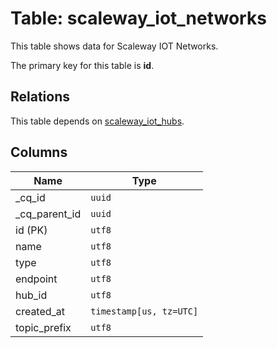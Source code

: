 # Table: scaleway_iot_networks

This table shows data for Scaleway IOT Networks.

The primary key for this table is **id**.

## Relations

This table depends on [scaleway_iot_hubs](scaleway_iot_hubs.md).

## Columns

| Name          | Type          |
| ------------- | ------------- |
|_cq_id|`uuid`|
|_cq_parent_id|`uuid`|
|id (PK)|`utf8`|
|name|`utf8`|
|type|`utf8`|
|endpoint|`utf8`|
|hub_id|`utf8`|
|created_at|`timestamp[us, tz=UTC]`|
|topic_prefix|`utf8`|